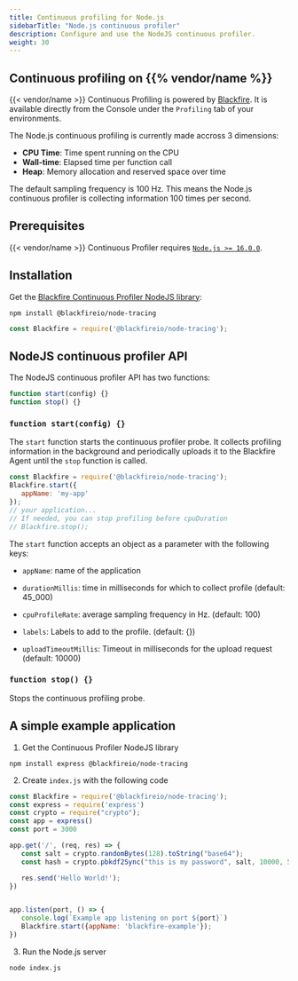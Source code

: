 ```yaml
---
title: Continuous profiling for Node.js
sidebarTitle: "Node.js continuous profiler"
description: Configure and use the NodeJS continuous profiler.
weight: 30
---
```


## Continuous profiling on {{% vendor/name %}}

{{< vendor/name >}} Continuous Profiling is powered by [Blackfire](../../../increase-observability/application-metrics/blackfire.md).
It is available directly from the Console under the `Profiling` tab of your environments.

The Node.js continuous profiling is currently made accross 3 dimensions:
- **CPU Time**:  Time spent running on the CPU
- **Wall-time**: Elapsed time per function call
- **Heap**: Memory allocation and reserved space over time

The default sampling frequency is 100 Hz. This means the Node.js continuous profiler is
collecting information 100 times per second.

## Prerequisites

{{< vendor/name >}} Continuous Profiler requires [`Node.js >= 16.0.0`](/languages/nodejs/_index.md).

## Installation

Get the [Blackfire Continuous Profiler NodeJS library](https://github.com/blackfireio/node-continuous-profiling/):

```shell
npm install @blackfireio/node-tracing
```

```js
const Blackfire = require('@blackfireio/node-tracing');
```

## NodeJS continuous profiler API

The NodeJS continuous profiler API has two functions:

```js
function start(config) {}
function stop() {}
```

### `function start(config) {}`

The `start` function starts the continuous profiler probe.
It collects profiling information in the background and periodically uploads it to the Blackfire Agent until the `stop` function is called.

```js
const Blackfire = require('@blackfireio/node-tracing');
Blackfire.start({
   appName: 'my-app'
});
// your application...
// If needed, you can stop profiling before cpuDuration
// Blackfire.stop();
```

The `start` function accepts an object as a parameter with the following keys:

- `appName`: name of the application

- `durationMillis`: time in milliseconds for which to collect profile (default: 45_000)

- `cpuProfileRate`: average sampling frequency in Hz. (default: 100)

- `labels`: Labels to add to the profile. (default: {})

- `uploadTimeoutMillis`: Timeout in milliseconds for the upload request (default: 10000)

### `function stop() {}`

Stops the continuous profiling probe.

## A simple example application

1. Get the Continuous Profiler NodeJS library

```shell
npm install express @blackfireio/node-tracing
```

2. Create `index.js` with the following code

```js
const Blackfire = require('@blackfireio/node-tracing');
const express = require('express')
const crypto = require("crypto");
const app = express()
const port = 3000

app.get('/', (req, res) => {
   const salt = crypto.randomBytes(128).toString("base64");
   const hash = crypto.pbkdf2Sync("this is my password", salt, 10000, 512, "sha512");

   res.send('Hello World!');
})


app.listen(port, () => {
   console.log(`Example app listening on port ${port}`)
   Blackfire.start({appName: 'blackfire-example'});
})
```

3. Run the Node.js server

```bash
node index.js
